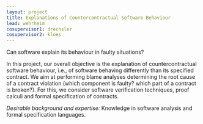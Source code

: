 ```yaml
---
layout: project
title: Explanations of Countercontractual Software Behaviour
lead: wehrheim
cosupervisor1: drechsler
cosupervisor2: kloes
---
```

Can software explain its behaviour in faulty situations?

In this project, our overall objective is the explanation of countercontractual software behaviour, i.e., of software behaving differently than its specified contract. We aim at performing blame analyses determining the root cause of a contract violation (which component is faulty? which part of a contract is broken?). For this, we consider software verification techniques, proof calculi and formal specification of contracts.

<em>Desirable background and expertise:</em>
Knowledge in software analysis and formal specification languages. 
